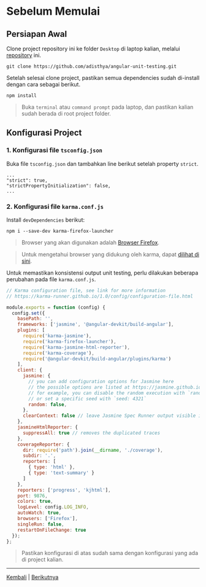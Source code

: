 # Sebelum Memulai

## Persiapan Awal

Clone project repository ini ke folder `Desktop` di laptop kalian, melalui [repository](https://github.com/adisthya/angular-unit-testing.git) ini.

```shell
git clone https://github.com/adisthya/angular-unit-testing.git 
```

Setelah selesai clone project, pastikan semua dependencies sudah di-install dengan cara sebagai berikut.

```shell
npm install
```

> Buka `terminal` atau `command prompt` pada laptop, dan pastikan kalian sudah berada di root project folder.

## Konfigurasi Project

### 1. Konfigurasi file `tsconfig.json`

Buka file `tsconfig.json` dan tambahkan line berikut setelah property `strict`.

```text
...
"strict": true,
"strictPropertyInitialization": false,
...
```

### 2. Konfigurasi file `karma.conf.js`

Install `devDependencies` berikut:

```shell
npm i --save-dev karma-firefox-launcher
```

> Browser yang akan digunakan adalah [Browser Firefox](https://www.mozilla.org/en-US/firefox/new).

> Untuk mengetahui browser yang didukung oleh karma, dapat [dilihat di sini](http://karma-runner.github.io/latest/config/browsers.html).

Untuk memastikan konsistensi output unit testing, perlu dilakukan beberapa perubahan pada file `karma.conf.js`. 

```js
// Karma configuration file, see link for more information
// https://karma-runner.github.io/1.0/config/configuration-file.html

module.exports = function (config) {
  config.set({
    basePath: '',
    frameworks: ['jasmine', '@angular-devkit/build-angular'],
    plugins: [
      require('karma-jasmine'),
      require('karma-firefox-launcher'),
      require('karma-jasmine-html-reporter'),
      require('karma-coverage'),
      require('@angular-devkit/build-angular/plugins/karma')
    ],
    client: {
      jasmine: {
        // you can add configuration options for Jasmine here
        // the possible options are listed at https://jasmine.github.io/api/edge/Configuration.html
        // for example, you can disable the random execution with `random: false`
        // or set a specific seed with `seed: 4321`
        random: false,
      },
      clearContext: false // leave Jasmine Spec Runner output visible in browser
    },
    jasmineHtmlReporter: {
      suppressAll: true // removes the duplicated traces
    },
    coverageReporter: {
      dir: require('path').join(__dirname, './coverage'),
      subdir: '.',
      reporters: [
        { type: 'html' },
        { type: 'text-summary' }
      ]
    },
    reporters: ['progress', 'kjhtml'],
    port: 9876,
    colors: true,
    logLevel: config.LOG_INFO,
    autoWatch: true,
    browsers: ['Firefox'],
    singleRun: false,
    restartOnFileChange: true
  });
};
```

> Pastikan konfigurasi di atas sudah sama dengan konfigurasi yang ada di project kalian.

---

[Kembali](../README.md) | [Berikutnya](./unit-test-intro.md)
